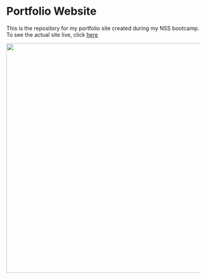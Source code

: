 # Portfolio Website

This is the repository for my portfolio site created during my NSS bootcamp. To see the actual site live, click [here](https://veloeditor.github.io/portfolio/ "Portfolio Website")

<p align="center">
  <img width="600" src="https://github.com/veloeditor/portfolio/blob/master/img/portfolio/YourPhotoKit_1.PNG">
</p>
